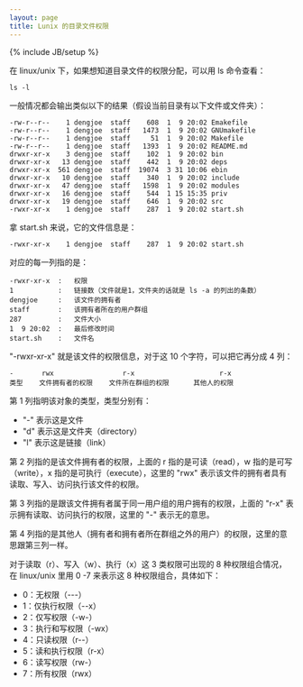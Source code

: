 ```yaml
---
layout: page
title: Lunix 的目录文件权限
---
```

{% include JB/setup %}

在 linux/unix 下，如果想知道目录文件的权限分配，可以用 ls 命令查看：

    
    
    ls -l
    

一般情况都会输出类似以下的结果（假设当前目录有以下文件或文件夹）：

    
    
    -rw-r--r--    1 dengjoe  staff    608  1  9 20:02 Emakefile
    -rw-r--r--    1 dengjoe  staff   1473  1  9 20:02 GNUmakefile
    -rw-r--r--    1 dengjoe  staff     51  1  9 20:02 Makefile
    -rw-r--r--    1 dengjoe  staff   1393  1  9 20:02 README.md
    drwxr-xr-x    3 dengjoe  staff    102  1  9 20:02 bin
    drwxr-xr-x   13 dengjoe  staff    442  1  9 20:02 deps
    drwxr-xr-x  561 dengjoe  staff  19074  3 31 10:06 ebin
    drwxr-xr-x   10 dengjoe  staff    340  1  9 20:02 include
    drwxr-xr-x   47 dengjoe  staff   1598  1  9 20:02 modules
    drwxr-xr-x   16 dengjoe  staff    544  1 15 15:35 priv
    drwxr-xr-x   19 dengjoe  staff    646  1  9 20:02 src
    -rwxr-xr-x    1 dengjoe  staff    287  1  9 20:02 start.sh
    

拿 start.sh 来说，它的文件信息是：

    
    
    -rwxr-xr-x    1 dengjoe  staff    287  1  9 20:02 start.sh
    

对应的每一列指的是：

    
    
    -rwxr-xr-x  :   权限 
    1           :   链接数（文件就是1，文件夹的话就是 ls -a 的列出的条数）
    dengjoe     :   该文件的拥有者
    staff       :   该拥有者所在的用户群组
    287         :   文件大小
    1  9 20:02  :   最后修改时间
    start.sh    :   文件名
    

"-rwxr-xr-x" 就是该文件的权限信息，对于这 10 个字符，可以把它再分成 4 列：

    
    
    -       rwx                 r-x                     r-x
    类型    文件拥有者的权限    文件所在群组的权限      其他人的权限
    

第 1 列指明该对象的类型，类型分别有：

  * "-" 表示这是文件
  * "d" 表示这是文件夹（directory）
  * "l" 表示这是链接（link）

第 2 列指的是该文件拥有者的权限，上面的 r 指的是可读（read），w 指的是可写（write），x 指的是可执行（execute），这里的 "rwx"
表示该文件的拥有者具有读取、写入、访问执行该文件的权限。

第 3 列指的是跟该文件拥有者属于同一用户组的用户拥有的权限，上面的 "r-x" 表示拥有读取、访问执行的权限，这里的 "-" 表示无的意思。

第 4 列指的是其他人（拥有者和拥有者所在群组之外的用户）的权限，这里的意思跟第三列一样。

对于读取（r）、写入（w）、执行（x）这 3 类权限可出现的 8 种权限组合情况，在 linux/unix 里用 0 -7 来表示这 8
种权限组合，具体如下：

  * 0：无权限（---）
  * 1：仅执行权限（--x）
  * 2：仅写权限（-w-）
  * 3：执行和写权限（-wx）
  * 4：只读权限（r--）
  * 5：读和执行权限（r-x）
  * 6：读写权限（rw-）
  * 7：所有权限（rwx）

